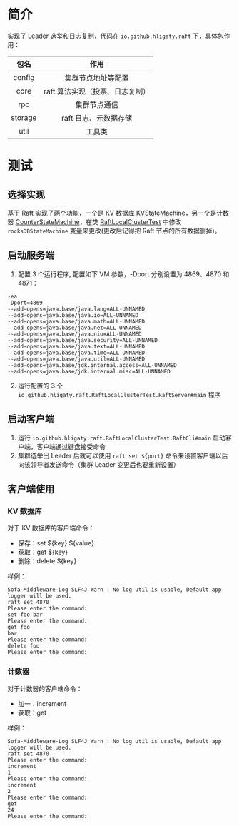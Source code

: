 # 简介

实现了 Leader 选举和日志复制，代码在 `io.github.hligaty.raft` 下，具体包作用：

|  包名   |              作用               |
| :-----: | :-----------------------------: |
| config  |       集群节点地址等配置        |
|  core   | raft 算法实现（投票、日志复制） |
|   rpc   |          集群节点通信           |
| storage |      raft 日志、元数据存储      |
|  util   |             工具类              |

# 测试

## 选择实现

基于 Raft 实现了两个功能，一个是 KV 数据库 [KVStateMachine](KVStateMachine.java)，另一个是计数器 [CounterStateMachine](CounterStateMachine.java)，在类  [RaftLocalClusterTest](RaftLocalClusterTest.java) 中修改 `rocksDBStateMachine` 变量来更改(更改后记得把 Raft 节点的所有数据删掉)。

## 启动服务端

1. 配置 3 个运行程序, 配置如下 VM 参数，-Dport 分别设置为 4869、4870 和 4871：

```
-ea
-Dport=4869
--add-opens=java.base/java.lang=ALL-UNNAMED
--add-opens=java.base/java.io=ALL-UNNAMED
--add-opens=java.base/java.math=ALL-UNNAMED
--add-opens=java.base/java.net=ALL-UNNAMED
--add-opens=java.base/java.nio=ALL-UNNAMED
--add-opens=java.base/java.security=ALL-UNNAMED
--add-opens=java.base/java.text=ALL-UNNAMED
--add-opens=java.base/java.time=ALL-UNNAMED
--add-opens=java.base/java.util=ALL-UNNAMED
--add-opens=java.base/jdk.internal.access=ALL-UNNAMED
--add-opens=java.base/jdk.internal.misc=ALL-UNNAMED
```

2. 运行配置的 3 个 `io.github.hligaty.raft.RaftLocalClusterTest.RaftServer#main` 程序

## 启动客户端

1. 运行 `io.github.hligaty.raft.RaftLocalClusterTest.RaftCli#main` 启动客户端，客户端通过键盘接受命令
2. 集群选举出 Leader 后就可以使用 `raft set ${port}` 命令来设置客户端以后向该领导者发送命令（集群 Leader 变更后也要重新设置）

## 客户端使用

### KV 数据库

对于 KV 数据库的客户端命令：

- 保存：set ${key} ${value}
- 获取：get ${key}
- 删除：delete ${key}

样例：

```
Sofa-Middleware-Log SLF4J Warn : No log util is usable, Default app logger will be used.
raft set 4870
Please enter the command:
set foo bar
Please enter the command:
get foo
bar
Please enter the command:
delete foo
Please enter the command:
```

### 计数器

对于计数器的客户端命令：

- 加一：increment
- 获取：get

样例：

```
Sofa-Middleware-Log SLF4J Warn : No log util is usable, Default app logger will be used.
raft set 4870
Please enter the command:
increment
1
Please enter the command:
increment
2
Please enter the command:
get
24
Please enter the command:
```

